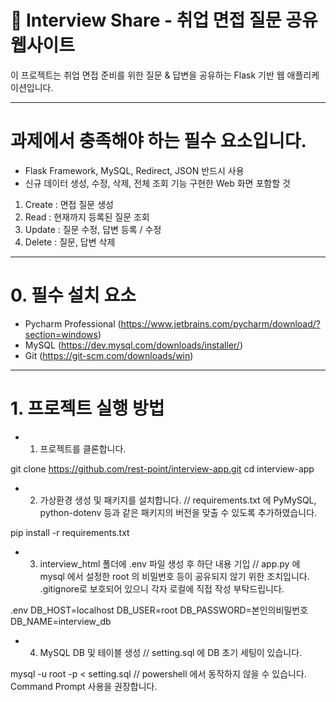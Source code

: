 # 🧠 Interview Share - 취업 면접 질문 공유 웹사이트

이 프로젝트는 취업 면접 준비를 위한 질문 & 답변을 공유하는 Flask 기반 웹 애플리케이션입니다.  

---

#  과제에서 충족해야 하는 필수 요소입니다. 

- Flask Framework, MySQL, Redirect, JSON 반드시 사용
- 신규 데이터 생성, 수정, 삭제, 전체 조회 기능 구현한 Web 화면 포함할 것
1. Create : 면접 질문 생성
2. Read : 현재까지 등록된 질문 조회
3. Update : 질문 수정, 답변 등록 / 수정
4. Delete : 질문, 답변 삭제

---

#  0. 필수 설치 요소

- Pycharm Professional (https://www.jetbrains.com/pycharm/download/?section=windows)
- MySQL (https://dev.mysql.com/downloads/installer/)
- Git (https://git-scm.com/downloads/win)

---

#  1. 프로젝트 실행 방법

- 1. 프로젝트를 클론합니다.

git clone https://github.com/rest-point/interview-app.git
cd interview-app

- 2. 가상환경 생성 및 패키지를 설치합니다. // requirements.txt 에 PyMySQL, python-dotenv 등과 같은 패키지의 버전을 맞출 수 있도록 추가하였습니다.

pip install -r requirements.txt

- 3. interview_html 폴더에 .env 파일 생성 후 하단 내용 기입 // app.py 에 mysql 에서 설정한 root 의 비밀번호 등이 공유되지 않기 위한 조치입니다. .gitignore로 보호되어 있으니 각자 로컬에 직접 작성 부탁드립니다.

.env
DB_HOST=localhost
DB_USER=root
DB_PASSWORD=본인의비밀번호
DB_NAME=interview_db

- 4. MySQL DB 및 테이블 생성 // setting.sql 에 DB 초기 세팅이 있습니다.

mysql -u root -p < setting.sql // powershell 에서 동작하지 않을 수 있습니다. Command Prompt 사용을 권장합니다.

